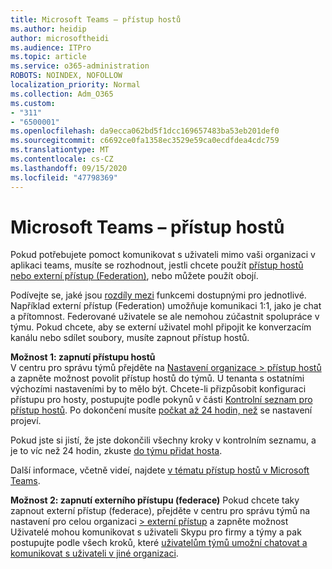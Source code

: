 ```yaml
---
title: Microsoft Teams – přístup hostů
ms.author: heidip
author: microsoftheidi
ms.audience: ITPro
ms.topic: article
ms.service: o365-administration
ROBOTS: NOINDEX, NOFOLLOW
localization_priority: Normal
ms.collection: Adm_O365
ms.custom:
- "311"
- "6500001"
ms.openlocfilehash: da9ecca062bd5f1dcc169657483ba53eb201def0
ms.sourcegitcommit: c6692ce0fa1358ec3529e59ca0ecdfdea4cdc759
ms.translationtype: MT
ms.contentlocale: cs-CZ
ms.lasthandoff: 09/15/2020
ms.locfileid: "47798369"
---
```

# <a name="microsoft-teams---guest-access"></a>Microsoft Teams – přístup hostů

Pokud potřebujete pomoct komunikovat s uživateli mimo vaši organizaci v aplikaci teams, musíte se rozhodnout, jestli chcete použít [přístup hostů nebo externí přístup (Federation)](https://docs.microsoft.com/microsoftteams/manage-external-access#external-access-vs-guest-access), nebo můžete použít obojí.

Podívejte se, jaké jsou [rozdíly mezi](https://docs.microsoft.com/microsoftteams/manage-external-access#external-access-vs-guest-access) funkcemi dostupnými pro jednotlivé.  Například externí přístup (Federation) umožňuje komunikaci 1:1, jako je chat a přítomnost.  Federované uživatele se ale nemohou zúčastnit spolupráce v týmu.  Pokud chcete, aby se externí uživatel mohl připojit ke konverzacím kanálu nebo sdílet soubory, musíte zapnout přístup hostů.

**Možnost 1: zapnutí přístupu hostů**   
V centru pro správu týmů přejděte na [Nastavení organizace > přístup hostů](https://admin.teams.microsoft.com/company-wide-settings/guest-configuration) a zapněte možnost povolit přístup hostů do týmů.  U tenanta s ostatními výchozími nastaveními by to mělo být.  Chcete-li přizpůsobit konfiguraci přístupu pro hosty, postupujte podle pokynů v části [Kontrolní seznam pro přístup hostů](https://docs.microsoft.com/microsoftteams/guest-access-checklist). Po dokončení musíte [počkat až 24 hodin, než](https://docs.microsoft.com/microsoftteams/manage-guests#guest-access-latencies) se nastavení projeví.

Pokud jste si jistí, že jste dokončili všechny kroky v kontrolním seznamu, a je to víc než 24 hodin, zkuste [do týmu přidat hosta](https://support.office.com/article/add-guests-to-a-team-in-teams-fccb4fa6-f864-4508-bdde-256e7384a14f#ID0EAABAAA=Desktop).

Další informace, včetně videí, najdete [v tématu přístup hostů v Microsoft Teams](https://docs.microsoft.com/microsoftteams/guest-access).

**Možnost 2: zapnutí externího přístupu (federace)** Pokud chcete taky zapnout externí přístup (federace), přejděte v centru pro správu týmů na nastavení pro celou organizaci [> externí přístup](https://admin.teams.microsoft.com/company-wide-settings/external-communications) a zapněte možnost Uživatelé mohou komunikovat s uživateli Skypu pro firmy a týmy a pak postupujte podle všech kroků, které [uživatelům týmů umožní chatovat a komunikovat s uživateli v jiné organizaci](https://docs.microsoft.com/microsoftteams/manage-external-access#let-your-teams-users-chat-and-communicate-with-users-in-another-organization).


